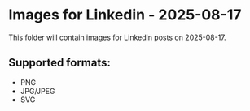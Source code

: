 # Images for Linkedin - 2025-08-17

This folder will contain images for Linkedin posts on 2025-08-17.

## Supported formats:
- PNG
- JPG/JPEG
- SVG
